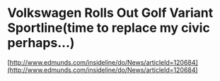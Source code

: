 <!--
id: 1716584
link: http://tumblr.atmos.org/post/1716584/volkswagen-rolls-out-golf-variant-sportline-time-to
slug: volkswagen-rolls-out-golf-variant-sportline-time-to
date: Wed May 09 2007 14:09:30 GMT-0700 (PDT)
publish: 2007-05-09
tags: 
title: Volkswagen Rolls Out Golf Variant Sportline(time to replace my civic perhaps...)
-->


Volkswagen Rolls Out Golf Variant Sportline(time to replace my civic perhaps...)
================================================================================

[http://www.edmunds.com/insideline/do/News/articleId=120684](http://www.edmunds.com/insideline/do/News/articleId=120684)


